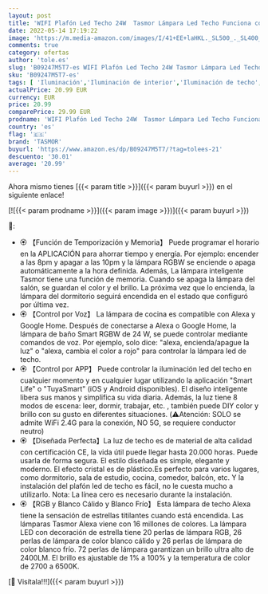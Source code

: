 ```yaml
---
layout: post
title: 'WIFI Plafón Led Techo 24W  Tasmor Lámpara Led Techo Funciona con Alexa  Google Home y APP  Plafón LED Inteligente de Ø 35CM con Luz Regulable 2700-6500k  Luz Led Techo de PMMA para Cocina Cuarto Sala'
date: 2022-05-14 17:19:22
image: 'https://m.media-amazon.com/images/I/41+EE+laHKL._SL500_._SL400_.jpg'
comments: true
category: ofertas
author: 'tole.es'
slug: 'B09247M5T7-es WIFI Plafón Led Techo 24W Tasmor Lámpara Led Techo...'
sku: 'B09247M5T7-es'
tags: [ 'Iluminación','Iluminación de interior','Iluminación de techo','Iluminación de techo de interior','alexa','google','home','tasmor','🇪🇸', ]
actualPrice: 20.99 EUR
currency: EUR
price: 20.99
comparePrice: 29.99 EUR
prodname: 'WIFI Plafón Led Techo 24W  Tasmor Lámpara Led Techo Funciona con Alexa  Google Home y APP  Plafón LED Inteligente de Ø 35CM con Luz Regulable 2700-6500k  Luz Led Techo de PMMA para Cocina Cuarto Sala'
country: 'es'
flag: '🇪🇸'
brand: 'TASMOR'
buyurl: 'https://www.amazon.es/dp/B09247M5T7/?tag=tolees-21'
descuento: '30.01'
average: '20.99'
---
```


Ahora mismo tienes [{{< param title >}}]({{< param buyurl >}}) en el siguiente enlace!

[![{{< param prodname >}}]({{< param image >}})]({{< param buyurl >}})

🔎:

- 🏵️ 【Función de Temporización y Memoria】 Puede programar el horario en la APLICACIÓN para ahorrar tiempo y energía. Por ejemplo: encender a las 8pm y apagar a las 10pm y la lámpara RGBW se enciende o apaga automáticamente a la hora definida. Además, La lámpara inteligente Tasmor tiene una función de memoria. Cuando se apaga la lámpara del salón, se guardan el color y el brillo. La próxima vez que lo encienda, la lámpara del dormitorio seguirá encendida en el estado que configuró por última vez.
- 🏵️ 【Control por Voz】 La lámpara de cocina es compatible con Alexa y Google Home. Después de conectarse a Alexa o Google Home, la lámpara de baño Smart RGBW de 24 W, se puede controlar mediante comandos de voz. Por ejemplo, solo dice: "alexa, encienda/apague la luz" o "alexa, cambia el color a rojo" para controlar la lámpara led de techo.
- 🏵️ 【Control por APP】 Puede controlar la iluminación led del techo en cualquier momento y en cualquier lugar utilizando la aplicación "Smart Life" o "TuyaSmart" (iOS y Android disponibles). El diseño inteligente libera sus manos y simplifica su vida diaria. Además, la luz tiene 8 modos de escena: leer, dormir, trabajar, etc. , también puede DIY color y brillo con su gusto en diferentes situaciones. (⚠️Atención: SOLO se admite WiFi 2.4G para la conexión, NO 5G, se requiere conductor neutro)
- 🏵️ 【Diseñada Perfecta】La luz de techo es de material de alta calidad con certificación CE, la vida útil puede llegar hasta 20.000 horas. Puede usarla de forma segura. El estilo diseñada es simple, elegante y moderno. El efecto cristal es de plástico.Es perfecto para varios lugares, como dormitorio, sala de estudio, cocina, comedor, balcón, etc. Y la instalación del plafón led de techo es fácil, no le cuesta mucho a utilizarlo. Nota: La línea cero es necesario durante la instalación.
- 🏵️ 【RGB y Blanco Cálido y Blanco Frío】 Esta lámpara de techo Alexa tiene la sensación de estrellas titilantes cuando está encendida. Las lámparas Tasmor Alexa viene con 16 millones de colores. La lámpara LED con decoración de estrella tiene 20 perlas de lámpara RGB, 26 perlas de lámpara de color blanco cálido y 26 perlas de lámpara de color blanco frío. 72 perlas de lámpara garantizan un brillo ultra alto de 2400LM. El brillo es ajustable de 1% a 100% y la temperatura de color de 2700 a 6500K.

[🛒 Visítala!!!]({{< param buyurl >}})
